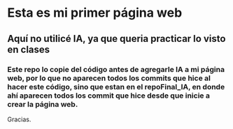 # Esta es mi primer página web
## Aquí no utilicé IA, ya que queria practicar lo visto en clases

### Este repo lo copie del código antes de agregarle IA a mi página web, por lo que no aparecen todos los commits que hice al hacer este código, sino que estan en el repoFinal_IA, en donde ahí aparecen todos los commit que hice desde que inicie a crear la página web. 

Gracias.